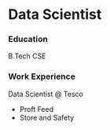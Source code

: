 # Data Scientist

### Education
B.Tech CSE

### Work Experience
Data Scientist @ Tesco
- Proft Feed
- Store and Safety

